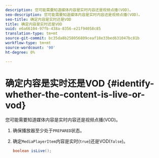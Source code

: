 ```yaml
---
description: 您可能需要知道媒体内容是实时内容还是视频点播(VOD)。
seo-description: 您可能需要知道媒体内容是实时内容还是视频点播(VOD)。
seo-title: 确定内容是实时还是VOD
title: 确定内容是实时还是VOD
uuid: e6a66104-97fb-438a-8356-e21f94058c85
translation-type: tm+mt
source-git-commit: bc35da8b258056809ceaf18e33bed631047bc81b
workflow-type: tm+mt
source-wordcount: '90'
ht-degree: 0%

---
```



# 确定内容是实时还是VOD {#identify-whether-the-content-is-live-or-vod}

您可能需要知道媒体内容是实时内容还是视频点播(VOD)。

1. 确保播放器至少处于`PREPARED`状态。
1. 确定`MediaPlayerItem`内容是实时(`true`)还是VOD(`false`)。

   ```java
   boolean isLive();
   ```
